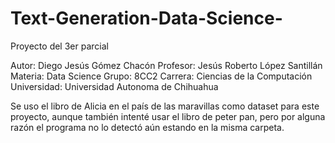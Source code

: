 # Text-Generation-Data-Science-
Proyecto del 3er parcial

Autor: Diego Jesús Gómez Chacón 
Profesor: Jesús Roberto López Santillán 
Materia: Data Science 
Grupo: 8CC2 
Carrera: Ciencias de la Computación 
Universidad: Universidad Autonoma de Chihuahua 

Se uso el libro de Alicia en el país de las maravillas como dataset para este proyecto, aunque también intenté usar el libro de peter pan, pero por alguna razón el programa no lo detectó aún estando en la misma carpeta.
